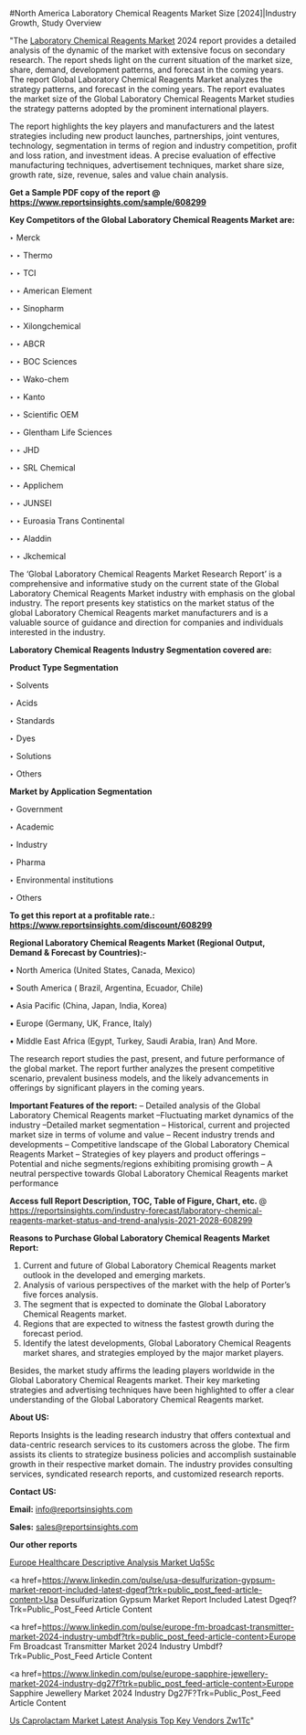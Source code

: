 #North America Laboratory Chemical Reagents Market Size [2024]|Industry Growth, Study Overview

"The <a href=https://www.reportsinsights.com/sample/608299>Laboratory Chemical Reagents Market</a> 2024 report provides a detailed analysis of the dynamic of the market with extensive focus on secondary research. The report sheds light on the current situation of the market size, share, demand, development patterns, and forecast in the coming years. The report Global Laboratory Chemical Reagents Market analyzes the strategy patterns, and forecast in the coming years. The report evaluates the market size of the Global Laboratory Chemical Reagents Market studies the strategy patterns adopted by the prominent international players.

The report highlights the key players and manufacturers and the latest strategies including new product launches, partnerships, joint ventures, technology, segmentation in terms of region and industry competition, profit and loss ration, and investment ideas. A precise evaluation of effective manufacturing techniques, advertisement techniques, market share size, growth rate, size, revenue, sales and value chain analysis.

<strong>Get a Sample PDF copy of the report @ <a href=https://www.reportsinsights.com/sample/608299 style=color:#0000ff;>https://www.reportsinsights.com/sample/608299</a></strong>

<strong>Key Competitors of the Global Laboratory Chemical Reagents Market are:</strong>

‣ Merck

‣ 
‣ Thermo

‣ 
‣ TCI

‣ 
‣ American Element

‣ 
‣ Sinopharm

‣ 
‣ Xilongchemical

‣ 
‣ ABCR

‣ 
‣ BOC Sciences

‣ 
‣ Wako-chem

‣ 
‣ Kanto

‣ 
‣ Scientific OEM

‣ 
‣ Glentham Life Sciences

‣ 
‣ JHD

‣ 
‣ SRL Chemical

‣ 
‣ Applichem

‣ 
‣ JUNSEI

‣ 
‣ Euroasia Trans Continental

‣ 
‣ Aladdin

‣ 
‣ Jkchemical

The ‘Global Laboratory Chemical Reagents Market Research Report’ is a comprehensive and informative study on the current state of the Global Laboratory Chemical Reagents Market industry with emphasis on the global industry. The report presents key statistics on the market status of the global Laboratory Chemical Reagents market manufacturers and is a valuable source of guidance and direction for companies and individuals interested in the industry.

<strong>Laboratory Chemical Reagents Industry Segmentation covered are:</strong>

<strong>Product Type Segmentation</strong>

‣    Solvents

‣ Acids

‣ Standards

‣ Dyes

‣ Solutions

‣ Others

<strong>Market by Application Segmentation</strong>

‣   Government

‣ Academic

‣ Industry

‣ Pharma

‣ Environmental institutions

‣ Others

<strong>To get this report at a profitable rate.: <a href=https://www.reportsinsights.com/discount/608299 style=color:#0000ff;>https://www.reportsinsights.com/discount/608299</a></strong>

<strong>Regional Laboratory Chemical Reagents Market (Regional Output, Demand &amp; Forecast by Countries):-</strong>

• North America (United States, Canada, Mexico)

• South America ( Brazil, Argentina, Ecuador, Chile)

• Asia Pacific (China, Japan, India, Korea)

• Europe (Germany, UK, France, Italy)

• Middle East Africa (Egypt, Turkey, Saudi Arabia, Iran) And More.

The research report studies the past, present, and future performance of the global market. The report further analyzes the present competitive scenario, prevalent business models, and the likely advancements in offerings by significant players in the coming years.

<strong>Important Features of the report:</strong>
– Detailed analysis of the Global Laboratory Chemical Reagents market
–Fluctuating market dynamics of the industry
–Detailed market segmentation
– Historical, current and projected market size in terms of volume and value
– Recent industry trends and developments
– Competitive landscape of the Global Laboratory Chemical Reagents Market
– Strategies of key players and product offerings
– Potential and niche segments/regions exhibiting promising growth
– A neutral perspective towards Global Laboratory Chemical Reagents market performance

<strong>Access full Report Description, TOC, Table of Figure, Chart, etc. </strong>@   <a href=https://reportsinsights.com/industry-forecast/laboratory-chemical-reagents-market-status-and-trend-analysis-2021-2028-608299 style=color:#0000ff;>https://reportsinsights.com/industry-forecast/laboratory-chemical-reagents-market-status-and-trend-analysis-2021-2028-608299</a>

<strong>Reasons to Purchase Global Laboratory Chemical Reagents Market Report:</strong>
1. Current and future of Global Laboratory Chemical Reagents market outlook in the developed and emerging markets.
2. Analysis of various perspectives of the market with the help of Porter’s five forces analysis.
3. The segment that is expected to dominate the Global Laboratory Chemical Reagents market.
4. Regions that are expected to witness the fastest growth during the forecast period.
5. Identify the latest developments, Global Laboratory Chemical Reagents market shares, and strategies employed by the major market players.

Besides, the market study affirms the leading players worldwide in the Global Laboratory Chemical Reagents market. Their key marketing strategies and advertising techniques have been highlighted to offer a clear understanding of the Global Laboratory Chemical Reagents market.

<strong><strong>About US</strong>:</strong>

Reports Insights is the leading research industry that offers contextual and data-centric research services to its customers across the globe. The firm assists its clients to strategize business policies and accomplish sustainable growth in their respective market domain. The industry provides consulting services, syndicated research reports, and customized research reports.

<strong>Contact US:</strong>

<p class=><b>Email:</b> <a href=mailto:info@reportsinsights.com>info@reportsinsights.com</a></p>
<p class=><b>Sales:</b> <a href=mailto:sales@reportsinsights.com>sales@reportsinsights.com</a></p>

<strong>Our other reports</strong>

<a href=https://www.linkedin.com/pulse/europe-healthcare-descriptive-analysis-market-uq5sc/>Europe Healthcare Descriptive Analysis Market Uq5Sc</a>

<a href=https://www.linkedin.com/pulse/usa-desulfurization-gypsum-market-report-included-latest-dgeqf?trk=public_post_feed-article-content>Usa Desulfurization Gypsum Market Report Included Latest Dgeqf?Trk=Public_Post_Feed Article Content</a>

<a href=https://www.linkedin.com/pulse/europe-fm-broadcast-transmitter-market-2024-industry-umbdf?trk=public_post_feed-article-content>Europe Fm Broadcast Transmitter Market 2024 Industry Umbdf?Trk=Public_Post_Feed Article Content</a>

<a href=https://www.linkedin.com/pulse/europe-sapphire-jewellery-market-2024-industry-dg27f?trk=public_post_feed-article-content>Europe Sapphire Jewellery Market 2024 Industry Dg27F?Trk=Public_Post_Feed Article Content</a>

<a href=https://www.linkedin.com/pulse/us-caprolactam-market-latest-analysis-top-key-vendors-zw1tc/>Us Caprolactam Market Latest Analysis Top Key Vendors Zw1Tc</a>"
